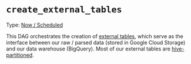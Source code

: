 # `create_external_tables`

Type: [Now / Scheduled](https://docs.calitp.org/data-infra/airflow/dags-maintenance.html)

This DAG orchestrates the creation of [external tables](https://cloud.google.com/bigquery/docs/external-data-sources), which serve as the interface between our raw / parsed data (stored in Google Cloud Storage) and our data warehouse (BigQuery). Most of our external tables are [hive-partitioned](https://cloud.google.com/bigquery/docs/hive-partitioned-loads-gcs).
